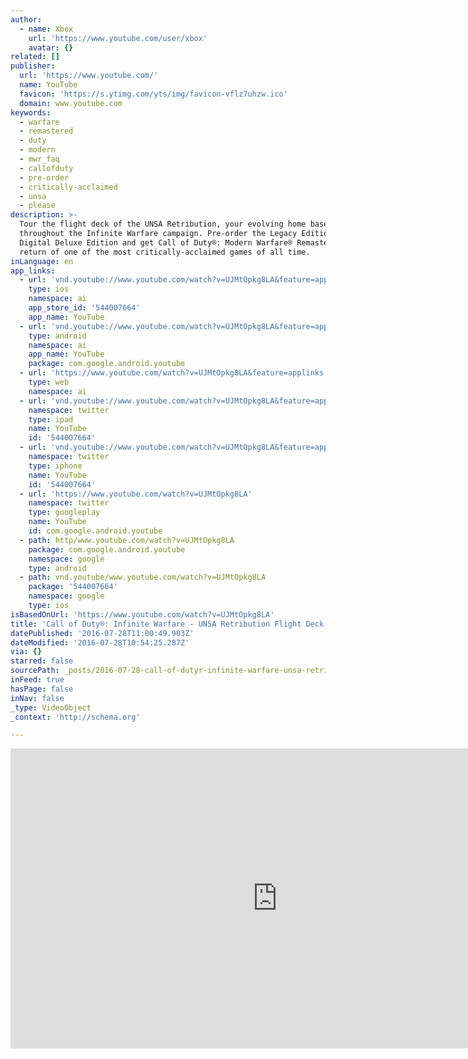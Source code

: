 ```yaml
---
author:
  - name: Xbox
    url: 'https://www.youtube.com/user/xbox'
    avatar: {}
related: []
publisher:
  url: 'https://www.youtube.com/'
  name: YouTube
  favicon: 'https://s.ytimg.com/yts/img/favicon-vflz7uhzw.ico'
  domain: www.youtube.com
keywords:
  - warfare
  - remastered
  - duty
  - modern
  - mwr_faq
  - callofduty
  - pre-order
  - critically-acclaimed
  - unsa
  - please
description: >-
  Tour the flight deck of the UNSA Retribution, your evolving home base
  throughout the Infinite Warfare campaign. Pre-order the Legacy Editions or
  Digital Deluxe Edition and get Call of Duty®: Modern Warfare® Remastered*, the
  return of one of the most critically-acclaimed games of all time.
inLanguage: en
app_links:
  - url: 'vnd.youtube://www.youtube.com/watch?v=UJMtOpkg8LA&feature=applinks'
    type: ios
    namespace: ai
    app_store_id: '544007664'
    app_name: YouTube
  - url: 'vnd.youtube://www.youtube.com/watch?v=UJMtOpkg8LA&feature=applinks'
    type: android
    namespace: ai
    app_name: YouTube
    package: com.google.android.youtube
  - url: 'https://www.youtube.com/watch?v=UJMtOpkg8LA&feature=applinks'
    type: web
    namespace: ai
  - url: 'vnd.youtube://www.youtube.com/watch?v=UJMtOpkg8LA&feature=applinks'
    namespace: twitter
    type: ipad
    name: YouTube
    id: '544007664'
  - url: 'vnd.youtube://www.youtube.com/watch?v=UJMtOpkg8LA&feature=applinks'
    namespace: twitter
    type: iphone
    name: YouTube
    id: '544007664'
  - url: 'https://www.youtube.com/watch?v=UJMtOpkg8LA'
    namespace: twitter
    type: googleplay
    name: YouTube
    id: com.google.android.youtube
  - path: http/www.youtube.com/watch?v=UJMtOpkg8LA
    package: com.google.android.youtube
    namespace: google
    type: android
  - path: vnd.youtube/www.youtube.com/watch?v=UJMtOpkg8LA
    package: '544007664'
    namespace: google
    type: ios
isBasedOnUrl: 'https://www.youtube.com/watch?v=UJMtOpkg8LA'
title: 'Call of Duty®: Infinite Warfare - UNSA Retribution Flight Deck Tour'
datePublished: '2016-07-28T11:00:49.903Z'
dateModified: '2016-07-28T10:54:25.287Z'
via: {}
starred: false
sourcePath: _posts/2016-07-28-call-of-dutyr-infinite-warfare-unsa-retribution-flight-de.md
inFeed: true
hasPage: false
inNav: false
_type: VideoObject
_context: 'http://schema.org'

---
```

<iframe src="https://cdn.embedly.com/widgets/media.html?src=https%3A%2F%2Fwww.youtube.com%2Fembed%2FUJMtOpkg8LA%3Ffeature%3Doembed&amp;url=http%3A%2F%2Fwww.youtube.com%2Fwatch%3Fv%3DUJMtOpkg8LA&amp;image=https%3A%2F%2Fi.ytimg.com%2Fvi%2FUJMtOpkg8LA%2Fhqdefault.jpg&amp;key=b7d04c9b404c499eba89ee7072e1c4f7&amp;type=text%2Fhtml&amp;schema=youtube" width="854" height="480" scrolling="no" frameborder="0" allowfullscreen="" style=""></iframe>